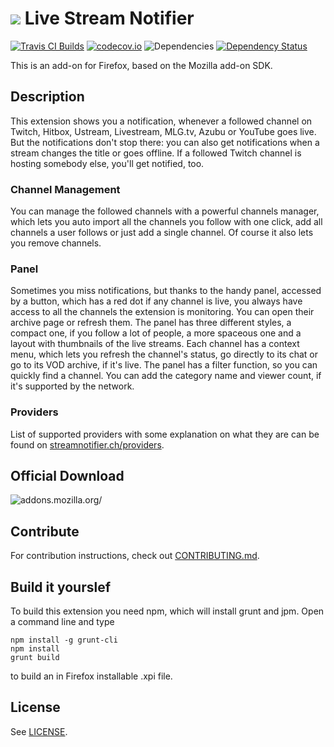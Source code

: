 # ![](data/icon36.png) Live Stream Notifier
[![Travis CI Builds](https://travis-ci.org/freaktechnik/justintv-stream-notifications.svg)](https://travis-ci.org/freaktechnik/justintv-stream-notifications) [![codecov.io](https://codecov.io/github/freaktechnik/justintv-stream-notifications/coverage.svg?branch=master)](https://codecov.io/github/freaktechnik/justintv-stream-notifications?branch=master) ![Dependencies](https://david-dm.org/freaktechnik/justintv-stream-notifications.svg) [![Dependency Status](https://dependencyci.com/github/freaktechnik/justintv-stream-notifications/badge)](https://dependencyci.com/github/freaktechnik/justintv-stream-notifications)

This is an add-on for Firefox, based on the Mozilla add-on SDK.

## Description

This extension shows you a notification, whenever a followed channel on Twitch, Hitbox, Ustream, Livestream, MLG.tv, Azubu or YouTube goes live. But the notifications don't stop there: you can also get notifications when a stream changes the title or goes offline. If a followed Twitch channel is hosting somebody else, you'll get notified, too.

### Channel Management
You can manage the followed channels with a powerful channels manager, which lets you auto import all the channels you follow with one click, add all channels a user follows or just add a single channel. Of course it also lets you remove channels.

### Panel
Sometimes you miss notifications, but thanks to the handy panel, accessed by a button, which has a red dot if any channel is live, you always have access to all the channels the extension is monitoring. You can open their archive page or refresh them. The panel has three different styles, a compact one, if you follow a lot of people, a more spaceous one and a layout with thumbnails of the live streams. Each channel has a context menu, which lets you refresh the channel's status, go directly to its chat or go to its VOD archive, if it's live. The panel has a filter function, so you can quickly find a channel. You can add the category name and viewer count, if it's supported by the network.

### Providers
List of supported providers with some explanation on what they are can be found on [streamnotifier.ch/providers](http://streamnotifier.ch/providers/).

## Official Download

![[addons.mozilla.org/](https://addons.mozilla.org/firefox/addon/justintv-stream-notificatio/)](https://addons.cdn.mozilla.net/static/img/addons-buttons/AMO-button_2.png)

## Contribute
For contribution instructions, check out [CONTRIBUTING.md](.github/CONTRIBUTING.md).

## Build it yourslef

To build this extension you need npm, which will install grunt and jpm. Open a command line and type
```
npm install -g grunt-cli
npm install
grunt build
```
to build an in Firefox installable .xpi file.

## License

See [LICENSE](LICENSE).
